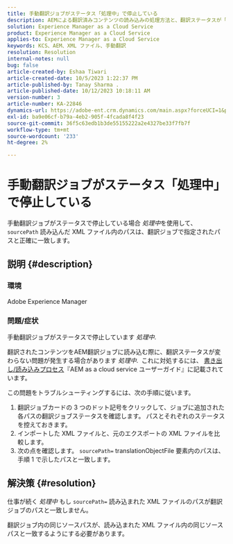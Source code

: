 ```yaml
---
title: 手動翻訳ジョブがステータス「処理中」で停止している
description: AEMによる翻訳済みコンテンツの読み込みの処理方法と、翻訳ステータスが「処理中」になる理由を説明します。
solution: Experience Manager as a Cloud Service
product: Experience Manager as a Cloud Service
applies-to: Experience Manager as a Cloud Service
keywords: KCS、AEM、XML ファイル、手動翻訳
resolution: Resolution
internal-notes: null
bug: false
article-created-by: Eshaa Tiwari
article-created-date: 10/5/2023 1:22:37 PM
article-published-by: Tanay Sharma .
article-published-date: 10/12/2023 10:18:11 AM
version-number: 3
article-number: KA-22846
dynamics-url: https://adobe-ent.crm.dynamics.com/main.aspx?forceUCI=1&pagetype=entityrecord&etn=knowledgearticle&id=fe0bc93f-8263-ee11-be6e-6045bd0061cb
exl-id: ba9e06cf-b79a-4eb2-905f-4fcada8f4f23
source-git-commit: 36f5c63edb1b3de55155222a2e4327be33f7fb7f
workflow-type: tm+mt
source-wordcount: '233'
ht-degree: 2%

---
```


# 手動翻訳ジョブがステータス「処理中」で停止している


手動翻訳ジョブがステータスで停止している場合 *処理中*&#x200B;を使用して、 `sourcePath` 読み込んだ XML ファイル内のパスは、翻訳ジョブで指定されたパスと正確に一致します。

## 説明 {#description}


### 環境

Adobe Experience Manager



### 問題/症状

手動翻訳ジョブがステータスで停止しています *処理中*.

翻訳されたコンテンツをAEM翻訳ジョブに読み込む際に、翻訳ステータスが変わらない問題が発生する場合があります *処理中*.  これに対処するには、 [書き出し/読み込みプロセス](https://experienceleague.adobe.com/docs/experience-manager-cloud-service/content/sites/administering/reusing-content/translation/managing-projects.html#import-export)『AEM as a cloud service ユーザーガイド』に記載されています。



この問題をトラブルシューティングするには、次の手順に従います。



1. 翻訳ジョブカードの 3 つのドット記号をクリックして、ジョブに追加された各パスの翻訳ジョブステータスを確認します。 パスとそれぞれのステータスを控えておきます。
2. インポートした XML ファイルと、元のエクスポートの XML ファイルを比較します。
3. 次の点を確認します。 `sourcePath=` translationObjectFile 要素内のパスは、手順 1 で示したパスと一致します。





## 解決策 {#resolution}


仕事が続く *処理中* もし `sourcePath=` 読み込まれた XML ファイルのパスが翻訳ジョブのパスと一致しません。

翻訳ジョブ内の同じソースパスが、読み込まれた XML ファイル内の同じソースパスと一致するようにする必要があります。
